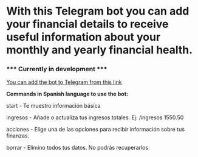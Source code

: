 # With this Telegram bot you can add your financial details to receive useful information about your monthly and yearly financial health.

### *** Currently in development ***

[You can add the bot to Telegram from this link](https://t.me/artcc_myfinancesbot)

<p><strong>Commands in Spanish language to use the bot:</p></strong>

<p>start - Te muestro información básica</p>
<p>ingresos - Añade o actualiza tus ingresos totales. Ej: /ingresos 1550.50</p>
<p>acciones - Elige una de las opciones para recibir información sobre tus finanzas.</p>
<p>borrar - Elimino todos tus datos. No podrás recuperarlos</p>

